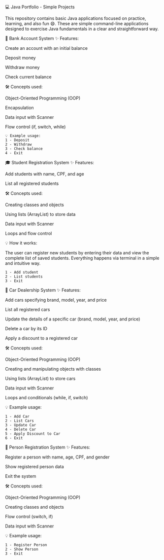 💻 Java Portfolio - Simple Projects

This repository contains basic Java applications focused on practice, learning, and also fun 😄.
These are simple command-line applications designed to exercise Java fundamentals in a clear and straightforward way.

🏦 Bank Account System
✨ Features:

Create an account with an initial balance

Deposit money

Withdraw money

Check current balance

🛠️ Concepts used:

Object-Oriented Programming (OOP)

Encapsulation

Data input with Scanner

Flow control (if, switch, while)

```
💡 Example usage:
1 - Deposit
2 - Withdraw
3 - Check balance
4 - Exit
```

🎓 Student Registration System
✨ Features:

Add students with name, CPF, and age

List all registered students

🛠️ Concepts used:

Creating classes and objects

Using lists (ArrayList) to store data

Data input with Scanner

Loops and flow control

💡 How it works:

The user can register new students by entering their data and view the complete list of saved students. Everything happens via terminal in a simple and intuitive way.

```
1 - Add student
2 - List students
3 - Exit
```

🚗 Car Dealership System
✨ Features:

Add cars specifying brand, model, year, and price

List all registered cars

Update the details of a specific car (brand, model, year, and price)

Delete a car by its ID

Apply a discount to a registered car

🛠️ Concepts used:

Object-Oriented Programming (OOP)

Creating and manipulating objects with classes

Using lists (ArrayList) to store cars

Data input with Scanner

Loops and conditionals (while, if, switch)

💡 Example usage:
```
1 - Add Car
2 - List Cars
3 - Update Car
4 - Delete Car
5 - Apply Discount to Car
6 - Exit
```

👥 Person Registration System
✨ Features:

Register a person with name, age, CPF, and gender

Show registered person data

Exit the system

🛠️ Concepts used:

Object-Oriented Programming (OOP)

Creating classes and objects

Flow control (switch, if)

Data input with Scanner

💡 Example usage:
```
1 - Register Person
2 - Show Person
3 - Exit
```
